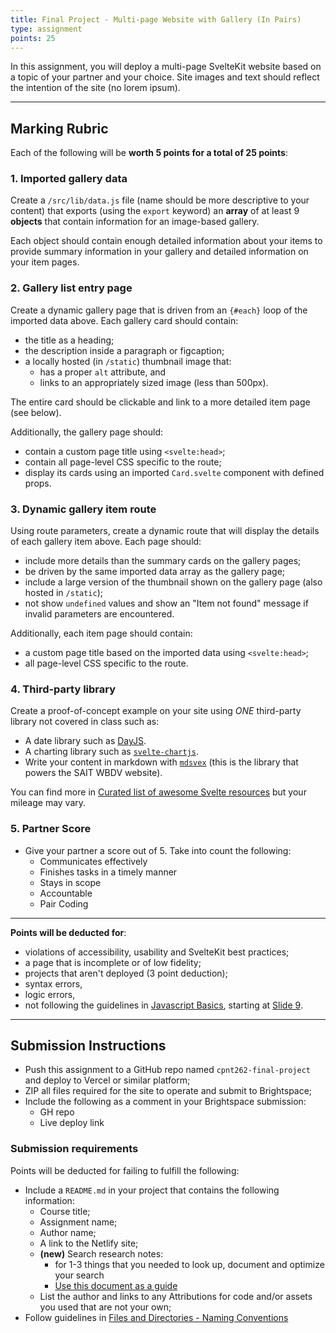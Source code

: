 ```yaml
---
title: Final Project - Multi-page Website with Gallery (In Pairs)
type: assignment
points: 25
---
```


In this assignment, you will deploy a multi-page SvelteKit website based on a topic of your partner and your choice. Site images and text should reflect the intention of the site (no lorem ipsum).

---

## Marking Rubric

Each of the following will be **worth 5 points for a total of 25 points**:

### 1. Imported gallery data

Create a `/src/lib/data.js` file (name should be more descriptive to your content) that exports (using the `export` keyword) an **array** of at least 9 **objects** that contain information for an image-based gallery.

Each object should contain enough detailed information about your items to provide summary information in your gallery and detailed information on your item pages.

### 2. Gallery list entry page

Create a dynamic gallery page that is driven from an `{#each}` loop of the imported data above. Each gallery card should contain:

- the title as a heading;
- the description inside a paragraph or figcaption;
- a locally hosted (in `/static`) thumbnail image that:
  - has a proper `alt` attribute, and
  - links to an appropriately sized image (less than 500px).

The entire card should be clickable and link to a more detailed item page (see below).

Additionally, the gallery page should:

- contain a custom page title using `<svelte:head>`;
- contain all page-level CSS specific to the route;
- display its cards using an imported `Card.svelte` component with defined props.

### 3. Dynamic gallery item route

Using route parameters, create a dynamic route that will display the details of each gallery item above. Each page should:

- include more details than the summary cards on the gallery pages;
- be driven by the same imported data array as the gallery page;
- include a large version of the thumbnail shown on the gallery page (also hosted in `/static`);
- not show `undefined` values and show an "Item not found" message if invalid parameters are encountered.

Additionally, each item page should contain:

- a custom page title based on the imported data using `<svelte:head>`;
- all page-level CSS specific to the route.

### 4. Third-party library

Create a proof-of-concept example on your site using _ONE_ third-party library not covered in class such as:

- A date library such as [DayJS](https://day.js.org/).
- A charting library such as [`svelte-chartjs`](https://www.npmjs.com/package/svelte-chartjs).
- Write your content in markdown with [`mdsvex`](https://mdsvex.com/) (this is the library that powers the SAIT WBDV website).

You can find more in [Curated list of awesome Svelte resources](https://project-awesome.org/TheComputerM/awesome-svelte) but your mileage may vary.

### 5. Partner Score

- Give your partner a score out of 5. Take into count the following:
  - Communicates effectively
  - Finishes tasks in a timely manner
  - Stays in scope
  - Accountable
  - Pair Coding

---

**Points will be deducted for**:

- violations of accessibility, usability and SvelteKit best practices;
- a page that is incomplete or of low fidelity;
- projects that aren't deployed (3 point deduction);
- syntax errors,
- logic errors,
- not following the guidelines in [Javascript Basics](https://sait-wbdv.github.io/slides/w23/cpnt-262/js-introduction.html), starting at [Slide 9](https://sait-wbdv.github.io/slides/w23/cpnt-262/js-introduction.html#/9).

---

## Submission Instructions

- Push this assignment to a GitHub repo named `cpnt262-final-project` and deploy to Vercel or similar platform;
- ZIP all files required for the site to operate and submit to Brightspace;
- Include the following as a comment in your Brightspace submission:
  - GH repo
  - Live deploy link

### Submission requirements

Points will be deducted for failing to fulfill the following:

- Include a `README.md` in your project that contains the following information:
  - Course title;
  - Assignment name;
  - Author name;
  - A link to the Netlify site;
  - **(new)** Search research notes:
    - for 1-3 things that you needed to look up, document and optimize your search
    - [Use this document as a guide](https://gist.github.com/lilyx13/4a2f49d1cdb29cfc624ef22c6ccedafe)
  - List the author and links to any Attributions for code and/or assets you used that are not your own;
- Follow guidelines in [Files and Directories - Naming Conventions](https://gist.github.com/acidtone/d77059ec1851eff266339a3df70f6984)
